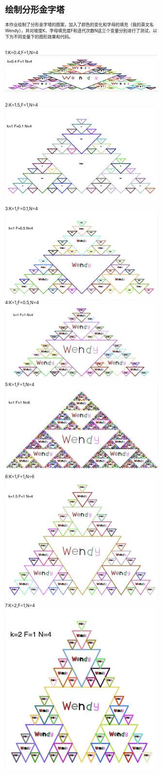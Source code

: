 绘制分形金字塔
================

本作业绘制了分形金字塔的图案，加入了颜色的变化和字母的填充（我的英文名Wendy），并对坡度K、字母填充度F和迭代次数N这三个变量分别进行了测试，以下为不同变量下的图形效果和代码。  
<br>  
1:K=0.4,F=1,N=4
![](https://github.com/wendy1997ss/Wendy-s-Pyramid/blob/master/1.png)  
<br>  
2:K=1.5,F=1,N=4
![](https://github.com/wendy1997ss/Wendy-s-Pyramid/blob/master/2.png)  
<br> 
3:K=1,F=0.1,N=4
![](https://github.com/wendy1997ss/Wendy-s-Pyramid/blob/master/3.png)
<br> 
4:K=1,F=0.5,N=4
![](https://github.com/wendy1997ss/Wendy-s-Pyramid/blob/master/4.png)
<br> 
5:K=1,F=1,N=4
![](https://github.com/wendy1997ss/Wendy-s-Pyramid/blob/master/5.png)
<br> 
6:K=1,F=1,N=6
![](https://github.com/wendy1997ss/Wendy-s-Pyramid/blob/master/6.png)
<br> 
7:K=2,F=1,N=4
![](https://github.com/wendy1997ss/Wendy-s-Pyramid/blob/master/7.png)
<br> 


